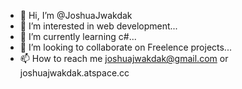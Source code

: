 - 👋 Hi, I’m @JoshuaJwakdak
- 👀 I’m interested in web development...
- 🌱 I’m currently learning c#...
- 💞️ I’m looking to collaborate on Freelence projects...
- 📫 How to reach me joshuajwakdak@gmail.com or joshuajwakdak.atspace.cc

<!---
JoshuaJwakdak/JoshuaJwakdak is a ✨ special ✨ repository because its `README.md` (this file) appears on your GitHub profile.
You can click the Preview link to take a look at your changes.
--->
 
